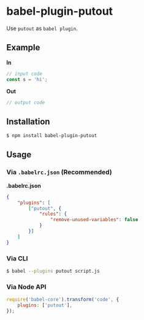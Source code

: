 # babel-plugin-putout

Use `putout` as `babel plugin`.

## Example

**In**

```js
// input code
const s = 'hi';
```

**Out**

```js
// output code
```

## Installation

```sh
$ npm install babel-plugin-putout
```

## Usage

### Via `.babelrc.json` (Recommended)

**.babelrc.json**

```json
{
    "plugins": [
        ["putout", {
            "rules": {
                "remove-unused-variables": false
            }
        }]
    ]
}
```

### Via CLI

```sh
$ babel --plugins putout script.js
```

### Via Node API

```javascript
require('babel-core').transform('code', {
    plugins: ['putout'],
});
```
